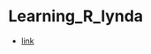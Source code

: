 # Learning_R_lynda

- [link](http://nbviewer.jupyter.org/github/Yousuf28/Learning_R_lynda/blob/master/code/Learning_R_lynda.ipynb)
